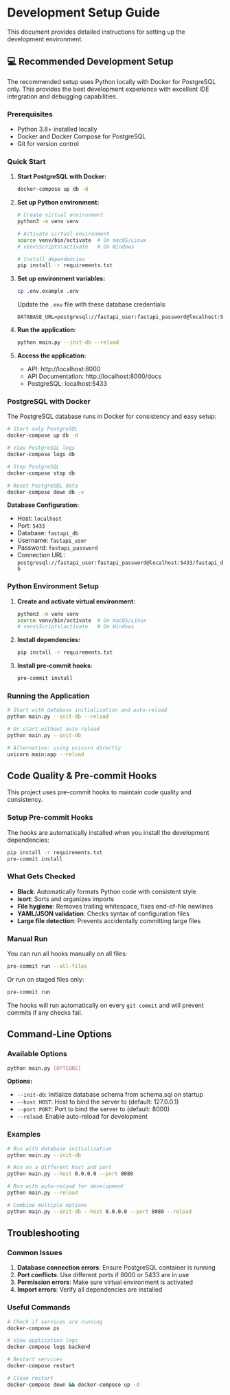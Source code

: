 # Development Setup Guide

This document provides detailed instructions for setting up the development environment.

## 💻 Recommended Development Setup

The recommended setup uses Python locally with Docker for PostgreSQL only. This provides the best development experience with excellent IDE integration and debugging capabilities.

### Prerequisites

- Python 3.8+ installed locally
- Docker and Docker Compose for PostgreSQL
- Git for version control

### Quick Start

1. **Start PostgreSQL with Docker:**
   ```bash
   docker-compose up db -d
   ```

2. **Set up Python environment:**
   ```bash
   # Create virtual environment
   python3 -m venv venv

   # Activate virtual environment
   source venv/bin/activate  # On macOS/Linux
   # venv\Scripts\activate   # On Windows

   # Install dependencies
   pip install -r requirements.txt
   ```

3. **Set up environment variables:**
   ```bash
   cp .env.example .env
   ```

   Update the `.env` file with these database credentials:
   ```env
   DATABASE_URL=postgresql://fastapi_user:fastapi_password@localhost:5433/fastapi_db
   ```

4. **Run the application:**
   ```bash
   python main.py --init-db --reload
   ```

5. **Access the application:**
   - API: http://localhost:8000
   - API Documentation: http://localhost:8000/docs
   - PostgreSQL: localhost:5433

### PostgreSQL with Docker

The PostgreSQL database runs in Docker for consistency and easy setup:

```bash
# Start only PostgreSQL
docker-compose up db -d

# View PostgreSQL logs
docker-compose logs db

# Stop PostgreSQL
docker-compose stop db

# Reset PostgreSQL data
docker-compose down db -v
```

**Database Configuration:**
- Host: `localhost`
- Port: `5433`
- Database: `fastapi_db`
- Username: `fastapi_user`
- Password: `fastapi_password`
- Connection URL: `postgresql://fastapi_user:fastapi_password@localhost:5433/fastapi_db`

### Python Environment Setup

1. **Create and activate virtual environment:**
   ```bash
   python3 -m venv venv
   source venv/bin/activate  # On macOS/Linux
   # venv\Scripts\activate   # On Windows
   ```

2. **Install dependencies:**
   ```bash
   pip install -r requirements.txt
   ```

3. **Install pre-commit hooks:**
   ```bash
   pre-commit install
   ```

### Running the Application

```bash
# Start with database initialization and auto-reload
python main.py --init-db --reload

# Or start without auto-reload
python main.py --init-db

# Alternative: using uvicorn directly
uvicorn main:app --reload
```

## Code Quality & Pre-commit Hooks

This project uses pre-commit hooks to maintain code quality and consistency.

### Setup Pre-commit Hooks

The hooks are automatically installed when you install the development dependencies:

```bash
pip install -r requirements.txt
pre-commit install
```

### What Gets Checked

- **Black**: Automatically formats Python code with consistent style
- **isort**: Sorts and organizes imports
- **File hygiene**: Removes trailing whitespace, fixes end-of-file newlines
- **YAML/JSON validation**: Checks syntax of configuration files
- **Large file detection**: Prevents accidentally committing large files

### Manual Run

You can run all hooks manually on all files:

```bash
pre-commit run --all-files
```

Or run on staged files only:

```bash
pre-commit run
```

The hooks will run automatically on every `git commit` and will prevent commits if any checks fail.

## Command-Line Options

### Available Options

```bash
python main.py [OPTIONS]
```

**Options:**
- `--init-db`: Initialize database schema from schema.sql on startup
- `--host HOST`: Host to bind the server to (default: 127.0.0.1)
- `--port PORT`: Port to bind the server to (default: 8000)
- `--reload`: Enable auto-reload for development

### Examples

```bash
# Run with database initialization
python main.py --init-db

# Run on a different host and port
python main.py --host 0.0.0.0 --port 8080

# Run with auto-reload for development
python main.py --reload

# Combine multiple options
python main.py --init-db --host 0.0.0.0 --port 8080 --reload
```

## Troubleshooting

### Common Issues

1. **Database connection errors**: Ensure PostgreSQL container is running
2. **Port conflicts**: Use different ports if 8000 or 5433 are in use
3. **Permission errors**: Make sure virtual environment is activated
4. **Import errors**: Verify all dependencies are installed

### Useful Commands

```bash
# Check if services are running
docker-compose ps

# View application logs
docker-compose logs backend

# Restart services
docker-compose restart

# Clean restart
docker-compose down && docker-compose up -d
```
